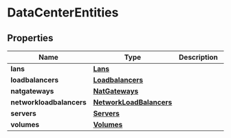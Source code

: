 # DataCenterEntities

## Properties
| Name | Type | Description | Notes |
| ------------ | ------------- | ------------- | ------------- |
| **lans** | [**Lans**](Lans.md) |  | [optional]  |
| **loadbalancers** | [**Loadbalancers**](Loadbalancers.md) |  | [optional]  |
| **natgateways** | [**NatGateways**](NatGateways.md) |  | [optional]  |
| **networkloadbalancers** | [**NetworkLoadBalancers**](NetworkLoadBalancers.md) |  | [optional]  |
| **servers** | [**Servers**](Servers.md) |  | [optional]  |
| **volumes** | [**Volumes**](Volumes.md) |  | [optional]  |


